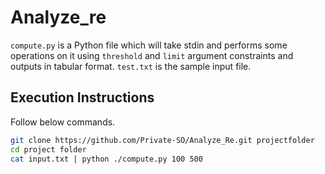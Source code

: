 # Analyze_re

`compute.py` is a Python file which will take stdin and performs some operations on it using `threshold` and `limit` argument constraints and outputs in tabular format. `test.txt` is the sample input file. 

## Execution Instructions

Follow below commands.

```bash
git clone https://github.com/Private-SO/Analyze_Re.git projectfolder
cd project folder
cat input.txt | python ./compute.py 100 500
```
